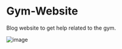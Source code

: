 # Gym-Website
Blog website to get help related to the gym.

![image](https://github.com/pabuzak/Gym-Website/assets/166970165/fef8fed6-de3b-41d6-a3d7-2e5dbf5c46be)
